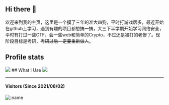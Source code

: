 ## Hi there 👋

欢迎来到我的主页，这里是一个摸了三年的准大四狗，平时打游戏居多，最近开始在github上学习，遇到有趣的项目都想搞一搞，大三下半学期开始学习网络安全，平时有打过一些CTF，会一些web和简单的Crypto，不过还是被打的老惨了。现阶段目标是考研，~~考研过后一定要重新做人~~。

## Profile stats
<img src="https://github-readme-stats.vercel.app/api?username=guobang-yoo&show_icons=true&title_color=2bbc8a&text_color=c9cacc&icon_color=d480aa&bg_color=1d1f21"/>
## What I Use
<img src="https://github-readme-stats.vercel.app/api/top-langs/?username=guobang-yoo&layout=compact"/>


---
#### Visitors (Since 2021/08/02)
![:name](https://count.getloli.com/get/@guobang-yoo?theme=rule34)
